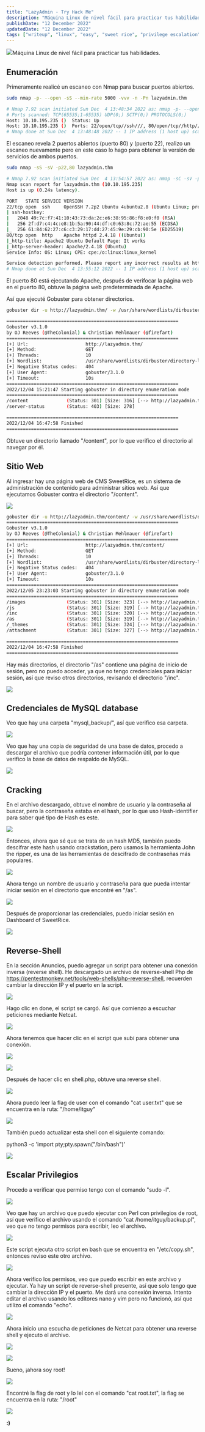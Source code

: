 ```yaml
---
title: "LazyAdmin - Try Hack Me"
description: "Máquina Linux de nivel fácil para practicar tus habilidades."
publishDate: "12 December 2022"
updatedDate: "12 December 2022"
tags: ["writeup", "linux", "easy", "sweet rice", "privilege escalation"]
---
```

![](/images/thm-writeup-lazyadmin/lazyadmin.png)Máquina Linux de nivel fácil para practicar tus habilidades.

<!--more-->

## Enumeración

Primeramente realicé  un escaneo con Nmap para buscar puertos abiertos.

```bash
sudo nmap -p- --open -sS --min-rate 5000 -vvv -n -Pn lazyadmin.thm

# Nmap 7.92 scan initiated Sun Dec  4 13:48:34 2022 as: nmap -p- --open -sS --min-rate 5000 -vvv -n -Pn -oG allports lazyadmin.thm
# Ports scanned: TCP(65535;1-65535) UDP(0;) SCTP(0;) PROTOCOLS(0;)
Host: 10.10.195.235 ()  Status: Up
Host: 10.10.195.235 ()  Ports: 22/open/tcp//ssh///, 80/open/tcp//http///    Ignored State: closed (65533)
# Nmap done at Sun Dec  4 13:48:48 2022 -- 1 IP address (1 host up) scanned in 14.08 seconds

```
El escaneo revela 2 puertos abiertos (puerto 80) y (puerto 22), realizo un escaneo nuevamente pero en este caso lo hago para obtener la versión de servicios de ambos puertos.

```bash
sudo nmap -sS -sV -p22,80 lazyadmin.thm

# Nmap 7.92 scan initiated Sun Dec  4 13:54:57 2022 as: nmap -sC -sV -p22,80 -oN targeted lazyadmin.thm
Nmap scan report for lazyadmin.thm (10.10.195.235)
Host is up (0.24s latency).

PORT   STATE SERVICE VERSION
22/tcp open  ssh     OpenSSH 7.2p2 Ubuntu 4ubuntu2.8 (Ubuntu Linux; protocol 2.0)
| ssh-hostkey:
|   2048 49:7c:f7:41:10:43:73:da:2c:e6:38:95:86:f8:e0:f0 (RSA)
|   256 2f:d7:c4:4c:e8:1b:5a:90:44:df:c0:63:8c:72:ae:55 (ECDSA)
|_  256 61:84:62:27:c6:c3:29:17:dd:27:45:9e:29:cb:90:5e (ED25519)
80/tcp open  http    Apache httpd 2.4.18 ((Ubuntu))
|_http-title: Apache2 Ubuntu Default Page: It works
|_http-server-header: Apache/2.4.18 (Ubuntu)
Service Info: OS: Linux; CPE: cpe:/o:linux:linux_kernel

Service detection performed. Please report any incorrect results at https://nmap.org/submit/ .
# Nmap done at Sun Dec  4 13:55:12 2022 -- 1 IP address (1 host up) scanned in 15.40 seconds

```
El puerto 80 está ejecutando Apache, después de verifocar la página web en el puerto 80, obtuve la página web predeterminada de Apache.

Así que ejecuté Gobuster para obtener directorios.

```bash
gobuster dir -u http://lazyadmin.thm/ -w /usr/share/wordlists/dirbuster/directory-list-2.3-medium.txt

===============================================================
Gobuster v3.1.0
by OJ Reeves (@TheColonial) & Christian Mehlmauer (@firefart)
===============================================================
[+] Url:                     http://lazyadmin.thm/
[+] Method:                  GET
[+] Threads:                 10
[+] Wordlist:                /usr/share/wordlists/dirbuster/directory-list-2.3-medium.txt
[+] Negative Status codes:   404
[+] User Agent:              gobuster/3.1.0
[+] Timeout:                 10s
===============================================================
2022/12/04 15:21:47 Starting gobuster in directory enumeration mode
===============================================================
/content              (Status: 301) [Size: 316] [--> http://lazyadmin.thm/content/]
/server-status        (Status: 403) [Size: 278]

===============================================================
2022/12/04 16:47:58 Finished
===============================================================
```

Obtuve un directorio llamado "/content", por lo que verifico el directorio al navegar por él.

## Sitio Web

Al ingresar hay una página web de CMS SweetRice, es un sistema de administración de contenido para administrar sitios web. Así que ejecutamos Gobuster contra el directorio "/content".

![](/images/thm-writeup-lazyadmin/cms.png)

```bash
gobuster dir -u http://lazyadmin.thm/content/ -w /usr/share/wordlists/dirbuster/directory-list-2.3-medium.txt
===============================================================
Gobuster v3.1.0
by OJ Reeves (@TheColonial) & Christian Mehlmauer (@firefart)
===============================================================
[+] Url:                     http://lazyadmin.thm/content/
[+] Method:                  GET
[+] Threads:                 10
[+] Wordlist:                /usr/share/wordlists/dirbuster/directory-list-2.3-medium.txt
[+] Negative Status codes:   404
[+] User Agent:              gobuster/3.1.0
[+] Timeout:                 10s
===============================================================
2022/12/05 23:23:03 Starting gobuster in directory enumeration mode
===============================================================
/images               (Status: 301) [Size: 323] [--> http://lazyadmin.thm/content/images/]
/js                   (Status: 301) [Size: 319] [--> http://lazyadmin.thm/content/js/]
/inc                  (Status: 301) [Size: 320] [--> http://lazyadmin.thm/content/inc/]
/as                   (Status: 301) [Size: 319] [--> http://lazyadmin.thm/content/as/]
/_themes              (Status: 301) [Size: 324] [--> http://lazyadmin.thm/content/_themes/]
/attachment           (Status: 301) [Size: 327] [--> http://lazyadmin.thm/content/attachment/]

===============================================================
2022/12/04 16:47:58 Finished
===============================================================
```

Hay más directorios, el directorio "/as" contiene una página de inicio de sesión, pero no puedo acceder, ya que no tengo credenciales para iniciar sesión, así que reviso otros directorios, revisando el directorio "/inc".

![](/images/thm-writeup-lazyadmin/inc.png)

## Credenciales de MySQL database

Veo que hay una carpeta "mysql_backup/", así que verifico esa carpeta.

![](/images/thm-writeup-lazyadmin/mysqlbackup.png)

Veo que hay una copia de seguridad de una base de datos, procedo a descargar el archivo que podría contener información útil, por lo que verifico la base de datos de respaldo de MySQL.

![](/images/thm-writeup-lazyadmin/backup.png)

## Cracking

En el archivo descargado, obtuve el nombre de usuario y la contraseña al buscar, pero la contraseña estaba en el hash, por lo que uso Hash-identifier para saber qué tipo de Hash es este.

![](/images/thm-writeup-lazyadmin/hash.png)

Entonces, ahora que sé que se trata de un hash MD5, también puedo descifrar este hash usando crackstation, pero usamos la herramienta John the ripper, es una de las herramientas de descifrado de contraseñas más populares.

![](/images/thm-writeup-lazyadmin/pass.png)

Ahora tengo un nombre de usuario y contraseña para que pueda intentar iniciar sesión en el directorio que encontré en "/as".

![](/images/thm-writeup-lazyadmin/login.png)

Después de proporcionar las credenciales, puedo iniciar sesión en Dashboard of SweetRice.

![](/images/thm-writeup-lazyadmin/ads.png)

## Reverse-Shell

En la sección Anuncios, puedo agregar un script para obtener una conexión inversa (reverse shell). He descargado un archivo de reverse-shell Php de https://pentestmonkey.net/tools/web-shells/php-reverse-shell, recuerden cambiar la dirección IP y el puerto en la script.

![](/images/thm-writeup-lazyadmin/reverseads.png)

Hago clic en done, el script se cargó. Así que comienzo a escuchar peticiones mediante Netcat.

![](/images/thm-writeup-lazyadmin/netcat.png)

Ahora tenemos que hacer clic en el script que subí para obtener una conexión.

![](/images/thm-writeup-lazyadmin/incads.png)

![](/images/thm-writeup-lazyadmin/incadsshell.png)

Después de hacer clic en shell.php, obtuve una reverse shell.

![](/images/thm-writeup-lazyadmin/reverseshell.png)

Ahora puedo leer la flag de user con el comando "cat user.txt" que se encuentra en la ruta: "/home/itguy"

![](/images/thm-writeup-lazyadmin/user.png)

También puedo actualizar esta shell con el siguiente comando:

python3 -c 'import pty;pty.spawn("/bin/bash")'

![](/images/thm-writeup-lazyadmin/bash.png)

## Escalar Privilegios

Procedo a verificar que permiso tengo con el comando "sudo -l".

![](/images/thm-writeup-lazyadmin/privilegios.png)

Veo que hay un archivo que puedo ejecutar con Perl con privilegios de root, así que verifico el archivo usando el comando "cat /home/itguy/backup.pl", veo que no tengo permisos para escribir, leo el archivo.

![](/images/thm-writeup-lazyadmin/perl.png)

Este script ejecuta otro script en bash que se encuentra en "/etc/copy.sh", entonces reviso este otro archivo.

![](/images/thm-writeup-lazyadmin/copy.png)

Ahora verifico los permisos, veo que puedo escribir en este archivo y ejecutar. Ya hay un script de reverse-shell presente, así que solo tengo que cambiar la dirección IP y el puerto. Me dará una conexión inversa. Intento editar el archivo usando los editores nano y vim pero no funcionó, así que utilizo el comando "echo".

![](/images/thm-writeup-lazyadmin/ncrs.png)

Ahora inicio una escucha de peticiones de Netcat para obtener una reverse shell y ejecuto el archivo.

![](/images/thm-writeup-lazyadmin/nc9999.png)

![](/images/thm-writeup-lazyadmin/perlrs.png)

Bueno, ¡ahora soy root!

![](/images/thm-writeup-lazyadmin/root.png)

Encontré la flag de root y lo leí con el comando "cat root.txt", la flag se encuentra en la ruta: "/root"

![](/images/thm-writeup-lazyadmin/rootflag.png)

**:)**
